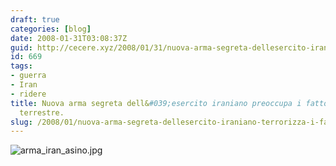 ```yaml
---
draft: true
categories: [blog]
date: 2008-01-31T03:08:37Z
guid: http://cecere.xyz/2008/01/31/nuova-arma-segreta-dellesercito-iraniano-terrorizza-i-fattori/
id: 669
tags:
- guerra
- Iran
- ridere
title: Nuova arma segreta dell&#039;esercito iraniano preoccupa i fattori della pace
  terrestre.
slug: /2008/01/nuova-arma-segreta-dellesercito-iraniano-terrorizza-i-fattori/
---
```


![arma_iran_asino.jpg](http://cecere.xyz/wp-content/uploads/sites/3/2008/01/arma_iran_asino.jpg)